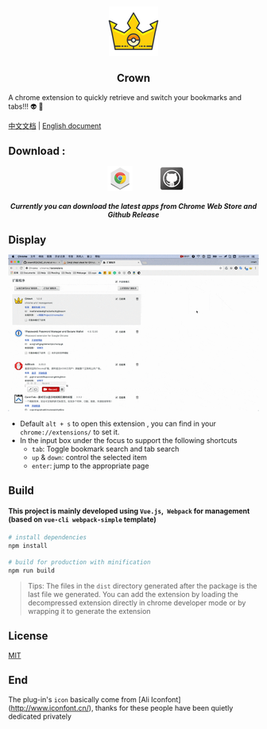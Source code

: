 <p align="center">
    <img src="./src/assets/crown.svg"  width="100">
</p>

<h2 align="center">Crown</h2>

A chrome extension to quickly retrieve and switch your bookmarks and tabs!!! :alien: :punch:

[中文文档](./docs/README_zh.md) | [English document](./README.md)

## Download :

<p align="center">
    <a style="margin:0 50px;" href="https://chrome.google.com/webstore/detail/crown/bfmniheobinjpgcoljkfhhalfeambejo?utm_source=chrome-ntp-icon"><img src="./docs/md-img/chrome-icon.png"></a>
    <a href="https://github.com/crown3/crown/releases"><img src="./docs/md-img/Github.png"></a>
</p>

<h5 align="center">Currently you can download the latest apps from Chrome Web Store and  Github Release</h5>

## Display

<p align="center">
    <img src="./docs/md-img/intro.gif">
</p>

* Default `alt + s` to open this extension , you can find in your `chrome://extensions/` to set it.
* In the input box under the focus to support the following shortcuts
    - `tab`: Toggle bookmark search and tab search
    - `up` & `down`: control the selected item
    - `enter`: jump to the appropriate page

## Build

#### This project is mainly developed using `Vue.js`,` Webpack` for management (based on `vue-cli webpack-simple` template)

```bash
# install dependencies
npm install

# build for production with minification
npm run build
```

> Tips: The files in the `dist` directory generated after the package is the last file we generated. You can add the extension by loading the decompressed extension directly in chrome developer mode or by wrapping it to generate the extension

## License

[MIT](http://opensource.org/licenses/MIT)

## End

The plug-in's `icon` basically come from [Ali Iconfont] (http://www.iconfont.cn/), thanks for these people have been quietly dedicated privately

